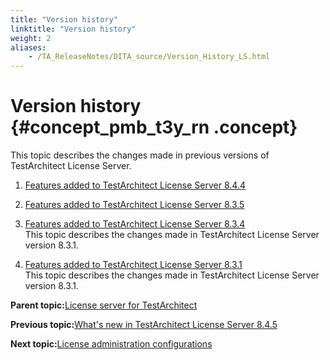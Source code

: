 ```yaml
--- 
title: "Version history"
linktitle: "Version history"
weight: 2
aliases: 
    - /TA_ReleaseNotes/DITA_source/Version_History_LS.html
---
```

# Version history {#concept_pmb_t3y_rn .concept}

This topic describes the changes made in previous versions of TestArchitect License Server.

1.  [Features added to TestArchitect License Server 8.4.4](../../TA_ReleaseNotes/DITA_source/Whats_New_LS_8.4.4.html)  

2.  [Features added to TestArchitect License Server 8.3.5](../../TA_ReleaseNotes/DITA_source/Whats_New_LS_8.3.5.html)  

3.  [Features added to TestArchitect License Server 8.3.4](../../TA_ReleaseNotes/DITA_source/Whats_New_LS_8.3.4.html)  
This topic describes the changes made in TestArchitect License Server version 8.3.1.
4.  [Features added to TestArchitect License Server 8.3.1](../../TA_ReleaseNotes/DITA_source/Whats_New_LS_8.3.1.html)  
This topic describes the changes made in TestArchitect License Server version 8.3.1.

**Parent topic:**[License server for TestArchitect](../../TA_Administration/Topics/LS_TA_License_server.html)

**Previous topic:**[What's new in TestArchitect License Server 8.4.5](../../TA_ReleaseNotes/DITA_source/Whats_New_LS.html)

**Next topic:**[License administration configurations](../../TA_Administration/Topics/LS_TA_admin_config.html)

